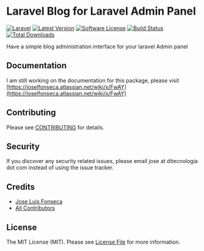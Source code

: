 # Laravel Blog for Laravel Admin Panel

[![Laravel](https://img.shields.io/badge/Laravel-~5.1-orange.svg?style=flat-square)](http://laravel.com)
[![Latest Version](https://img.shields.io/github/release/joselfonseca/laravel-admin-blog.svg?style=flat-square)](https://github.com/joselfonseca/laravel-admin/releases)
[![Software License](https://img.shields.io/badge/license-MIT-brightgreen.svg?style=flat-square)](LICENSE.md)
[![Build Status](https://img.shields.io/travis/joselfonseca/laravel-admin-blog/master.svg?style=flat-square)](https://travis-ci.org/joselfonseca/laravel-admin)
[![Total Downloads](https://img.shields.io/packagist/dt/joselfonseca/laravel-admin-blog.svg?style=flat-square)](https://packagist.org/packages/joselfonseca/laravel-admin)

Have a simple blog administration interface for your laravel Admin panel

## Documentation

I am still working on the documentation for this package, please visit [https://joselfonseca.atlassian.net/wiki/x/FwAY](https://joselfonseca.atlassian.net/wiki/x/FwAY)

## Contributing

Please see [CONTRIBUTING](CONTRIBUTING.md) for details.

## Security

If you discover any security related issues, please email jose at ditecnologia dot com instead of using the issue tracker.

## Credits

- [Jose Luis Fonseca](https://github.com/joselfonseca)
- [All Contributors](../../contributors)

## License

The MIT License (MIT). Please see [License File](LICENSE.md) for more information.
